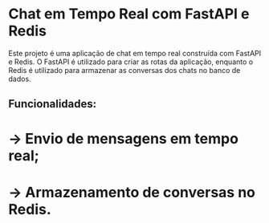# Chat em Tempo Real com FastAPI e Redis
Este projeto é uma aplicação de chat em tempo real construída com FastAPI e Redis. O FastAPI é utilizado para criar as rotas da aplicação, enquanto o Redis é utilizado para armazenar as conversas dos chats no banco de dados.

## Funcionalidades: 
# → Envio de mensagens em tempo real;
# → Armazenamento de conversas no Redis.
